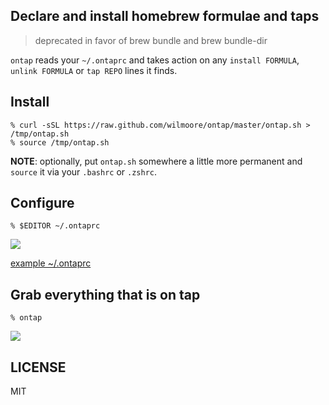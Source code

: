 ## Declare and install homebrew formulae and taps

> deprecated in favor of brew bundle and brew bundle-dir

`ontap` reads your `~/.ontaprc` and takes action on any `install FORMULA`, `unlink FORMULA` or `tap REPO` lines it finds.

## Install

    % curl -sSL https://raw.github.com/wilmoore/ontap/master/ontap.sh > /tmp/ontap.sh
    % source /tmp/ontap.sh

**NOTE**: optionally, put `ontap.sh` somewhere a little more permanent and `source` it via your `.bashrc` or `.zshrc`.

## Configure

    % $EDITOR ~/.ontaprc

![](https://cloudup.com/cURLdBDcAWG+)

[example ~/.ontaprc](https://github.com/wilmoore/dotfiles/blob/master/active/.ontaprc)

## Grab everything that is on tap

    % ontap

![](https://cloudup.com/cmZTLXBkeGV+)

## LICENSE

  MIT

